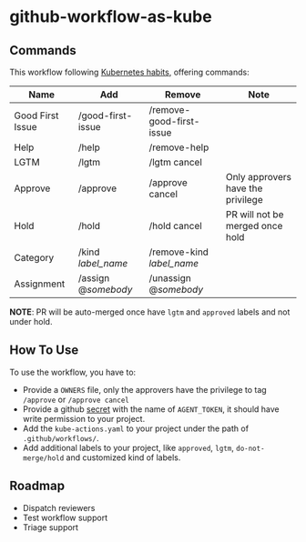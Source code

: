 # github-workflow-as-kube

## Commands

This workflow following [Kubernetes habits](https://prow.k8s.io/command-help?repo=kubernetes%2Fkubernetes), offering commands:

| Name | Add | Remove | Note |
| ---- | ----- | ----- | -----|
| Good First Issue | /good-first-issue | /remove-good-first-issue | |
| Help | /help | /remove-help | |
| LGTM | /lgtm | /lgtm cancel | |
| Approve | /approve | /approve cancel | Only approvers have the privilege |
| Hold | /hold | /hold cancel | PR will not be merged once hold |
| Category | /kind _label_name_ | /remove-kind _label_name_ | |
| Assignment | /assign @_somebody_ | /unassign @_somebody_ | |

**NOTE**: PR will be auto-merged once have `lgtm` and `approved` labels and not under hold.

## How To Use

To use the workflow, you have to:

- Provide a `OWNERS` file, only the approvers have the privilege to tag `/approve` or `/approve cancel`
- Provide a github [secret](https://docs.github.com/en/actions/security-guides/using-secrets-in-github-actions) with the name of `AGENT_TOKEN`, it should have write permission to your project.
- Add the `kube-actions.yaml` to your project under the path of `.github/workflows/`.
- Add additional labels to your project, like `approved`, `lgtm`, `do-not-merge/hold` and customized kind of labels.

## Roadmap

- Dispatch reviewers
- Test workflow support
- Triage support
